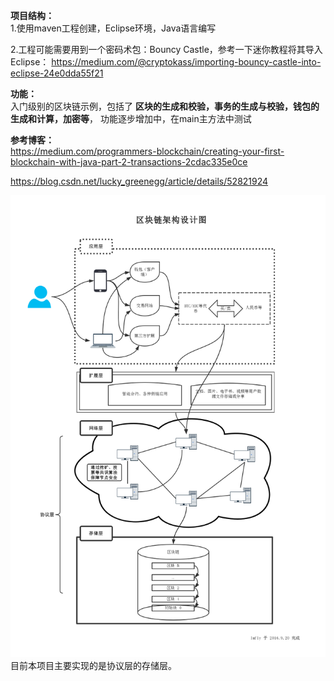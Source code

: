 **项目结构：**<br>
1.使用maven工程创建，Eclipse环境，Java语言编写

2.工程可能需要用到一个密码术包：Bouncy Castle，参考一下迷你教程将其导入Eclipse：
https://medium.com/@cryptokass/importing-bouncy-castle-into-eclipse-24e0dda55f21

**功能：**<br>
入门级别的区块链示例，包括了
**区块的生成和校验，事务的生成与校验，钱包的生成和计算，加密等**，
功能逐步增加中，在main主方法中测试

**参考博客：**<br>
https://medium.com/programmers-blockchain/creating-your-first-blockchain-with-java-part-2-transactions-2cdac335e0ce

https://blog.csdn.net/lucky_greenegg/article/details/52821924

![](img/blockchain_overview.png)
目前本项目主要实现的是协议层的存储层。